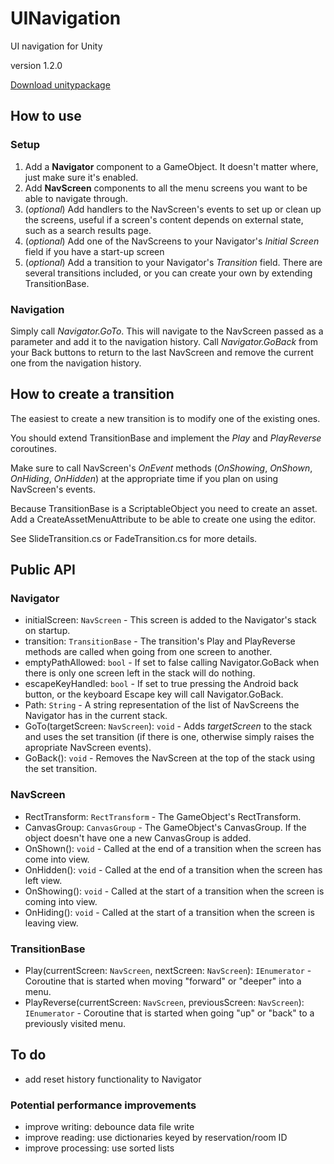 # UINavigation

UI navigation for Unity

version 1.2.0

[Download unitypackage](https://github.com/chiarpavel/ui-navigation/raw/master/ui-navigation.unitypackage)

## How to use

### Setup

1. Add a __Navigator__ component to a GameObject. It doesn't matter where, just make sure it's enabled.
2. Add __NavScreen__ components to all the menu screens you want to be able to navigate through.
3. (_optional_) Add handlers to the NavScreen's events to set up or clean up the screens, useful if a screen's content depends on external state, such as a search results page.
4. (_optional_) Add one of the NavScreens to your Navigator's _Initial Screen_ field if you have a start-up screen
5. (_optional_) Add a transition to your Navigator's _Transition_ field. There are several transitions included, or you can create your own by extending TransitionBase.

### Navigation

Simply call _Navigator.GoTo_. This will navigate to the NavScreen passed as a parameter and add it to the navigation history. Call _Navigator.GoBack_ from your Back buttons to return to the last NavScreen and remove the current one from the navigation history.

## How to create a transition

The easiest to create a new transition is to modify one of the existing ones.

You should extend TransitionBase and implement the _Play_ and _PlayReverse_ coroutines.

Make sure to call NavScreen's _OnEvent_ methods (_OnShowing_, _OnShown_, _OnHiding_, _OnHidden_) at the appropriate time if you plan on using NavScreen's events.

Because TransitionBase is a ScriptableObject you need to create an asset. Add a CreateAssetMenuAttribute to be able to create one using the editor.

See SlideTransition.cs or FadeTransition.cs for more details.

## Public API

### Navigator

* initialScreen: `NavScreen` - This screen is added to the Navigator's stack on startup.
* transition: `TransitionBase` - The transition's Play and PlayReverse methods are called when going from one screen to another.
* emptyPathAllowed: `bool` - If set to false calling Navigator.GoBack when there is only one screen left in the stack will do nothing.
* escapeKeyHandled: `bool` - If set to true pressing the Android back button, or the keyboard Escape key will call Navigator.GoBack.
* Path: `String` - A string representation of the list of NavScreens the Navigator has in the current stack.
* GoTo(targetScreen: `NavScreen`): `void` - Adds _targetScreen_ to the stack and uses the set transition (if there is one, otherwise simply raises the apropriate NavScreen events).
* GoBack(): `void` - Removes the NavScreen at the top of the stack using the set transition.

### NavScreen

* RectTransform: `RectTransform` - The GameObject's RectTransform.
* CanvasGroup: `CanvasGroup` - The GameObject's CanvasGroup. If the object doesn't have one a new CanvasGroup is added.
* OnShown(): `void` - Called at the end of a transition when the screen has come into view.
* OnHidden(): `void` - Called at the end of a transition when the screen has left view.
* OnShowing(): `void` - Called at the start of a transition when the screen is coming into view.
* OnHiding(): `void` - Called at the start of a transition when the screen is leaving view.

### TransitionBase

* Play(currentScreen: `NavScreen`, nextScreen: `NavScreen`): `IEnumerator` - Coroutine that is started when moving "forward" or "deeper" into a menu.
* PlayReverse(currentScreen: `NavScreen`, previousScreen: `NavScreen`): `IEnumerator` - Coroutine that is started when going "up" or "back" to a previously visited menu.

## To do

* add reset history functionality to Navigator

### Potential performance improvements

* improve writing: debounce data file write
* improve reading: use dictionaries keyed by reservation/room ID
* improve processing: use sorted lists
